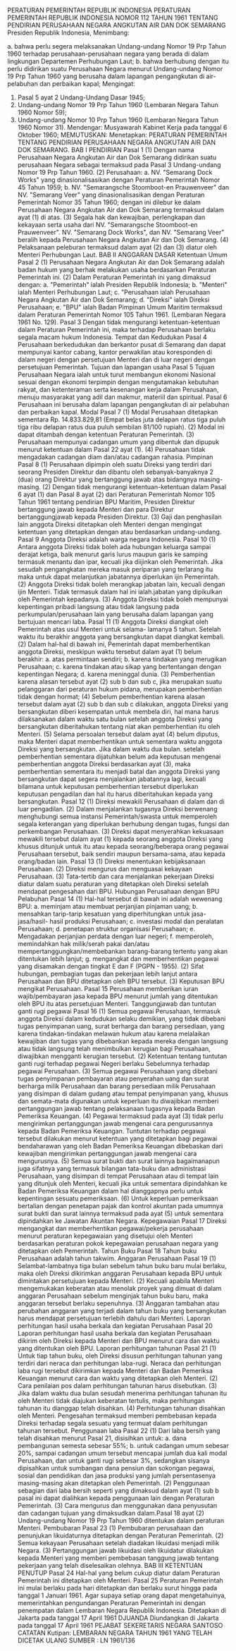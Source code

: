  PERATURAN PEMERINTAH REPUBLIK INDONESIA PERATURAN PEMERINTAH REPUBLIK INDONESIA NOMOR 112 TAHUN 1961 TENTANG PENDIRIAN PERUSAHAAN NEGARA ANGKUTAN AIR DAN DOK SEMARANG Presiden Republik Indonesia,
Menimbang:

a. bahwa perlu segera melaksanakan Undang-undang Nomor 19 Prp Tahun 1960 terhadap perusahaan-perusahaan negara yang berada di dalam lingkungan Departemen Perhubungan Laut;
b. bahwa berhubung dengan itu perlu didirikan suatu Perusahaan Negara menurut Undang-undang Nomor 19 Prp Tahun 1960 yang berusaha dalam lapangan pengangkutan di air-pelabuhan dan perbaikan kapal;
Mengingat:

1. Pasal 5 ayat 2 Undang-Undang Dasar 1945;
2. Undang-undang Nomor 19 Prp Tahun 1960 (Lembaran Negara Tahun 1960 Nomor 59);
3. Undang-undang Nomor 10 Prp Tahun 1960 (Lembaran Negara Tahun 1960 Nomor 31). Mendengar: Musyawarah Kabinet Kerja pada tanggal 6 Oktober 1960;
MEMUTUSKAN:
 Menetapkan: PERATURAN PEMERINTAH TENTANG PENDIRIAN PERUSAHAAN NEGARA ANGKUTAN AIR DAN DOK SEMARANG.
BAB I PENDIRIAN
Pasal 1
(1) Dengan nama Perusahaan Negara Angkutan Air dan Dok Semarang didirikan suatu perusahaan Negara sebagai termaksud pada Pasal 3 Undang-undang Nomor 19 Prp Tahun 1960.
(2) Perusahaan:
a. NV. "Semarang Dock Works" yang dinasionalisasikan dengan Peraturan Pemerintah Nomor 45 Tahun 1959;
b. NV. "Semarangsche Stoomboot-en Prauwenveer" dan NV. "Semarang Veer" yang dinasionalisasikan dengan Peraturan Pemerintah Nomor 35 Tahun 1960; dengan ini dilebur ke dalam Perusahaan Negara Angkutan Air dan Dok Semarang termaksud dalam ayat (1) di atas.
(3) Segala hak dan kewajiban, perlengkapan dan kekayaan serta usaha dari NV. "Semarangsche Stoomboot-en Prauwenveer". NV. "Semarang Dock Works", dan NV. "Semarang Veer" beralih kepada Perusahaan Negara Angkutan Air dan Dok Semarang.
(4) Pelaksanaan peleburan termaksud dalam ayat (2) dan (3) diatur oleh Menteri Perhubungan Laut.
BAB II ANGGARAN DASAR Ketentuan Umum
Pasal 2
(1) Perusahaan Negara Angkutan Air dan Dok Semarang adalah badan hukum yang berhak melakukan usaha berdasarkan Peraturan Pemerintah ini.
(2) Dalam Peraturan Pemerintah ini yang dimaksud dengan:
a. "Pemerintah" ialah Presiden Republik Indonesia;
b. "Menteri" ialah Menteri Perhubungan Laut;
c. "Perusahaan ialah Perusahaan Negara Angkutan Air dan Dok Semarang;
d. "Direksi" ialah Direksi Perusahaan;
e. "BPU" ialah Badan Pimpinan Umum Maritim termaksud dalam Peraturan Pemerintah Nomor 105 Tahun 1961. (Lembaran Negara 1961 No. 129).
Pasal 3
Dengan tidak mengurangi ketentuan-ketentuan dalam Peraturan Pemerintah ini, maka terhadap Perusahaan berlaku segala macam hukum Indonesia. Tempat dan Kedudukan
Pasal 4
Perusahaan berkedudukan dan berkantor pusat di Semarang dan dapat mempunyai kantor cabang, kantor perwakilan atau koresponden di dalam negeri dengan persetujuan Menteri dan di luar negeri dengan persetujuan Pemerintah. Tujuan dan lapangan usaha
Pasal 5
Tujuan Perusahaan Negara ialah untuk turut membangun ekonomi Nasional sesuai dengan ekonomi terpimpin dengan mengutamakan kebutuhan rakyat, dan ketenteraman serta kesenangan kerja dalam Perusahaan, menuju masyarakat yang adil dan makmur, materiil dan spiritual. Pasal 6 Perusahaan ini berusaha dalam lapangan pengangkutan di air pelabuhan dan perbaikan kapal. Modal
Pasal 7
(1) Modal Perusahaan ditetapkan sementara Rp. 14.833.829,81 (Empat belas juta delapan ratus tiga puluh tiga ribu delapan ratus dua puluh sembilan 81/100 rupiah).
(2) Modal ini dapat ditambah dengan ketentuan Peraturan Pemerintah.
(3) Perusahaan mempunyai cadangan umum yang dibentuk dan dipupuk menurut ketentuan dalam Pasal 22 ayat (1).
(4) Perusahaan tidak mengadakan cadangan diam dan/atau cadangan rahasia. Pimpinan
Pasal 8
(1) Perusahaan dipimpin oleh suatu Direksi yang terdiri dari seorang Presiden Direktur dan dibantu oleh sebanyak-banyaknya 2 (dua) orang Direktur yang bertanggung jawab atas bidangnya masing-masing.
(2) Dengan tidak mengurangi ketentuan-ketentuan dalam Pasal 6 ayat (1) dan Pasal 8 ayat (2) dari Peraturan Pemerintah Nomor 105 Tahun 1961 tentang pendirian BPU Maritim, Presiden Direktur bertanggung jawab kepada Menteri dan para Direktur bertanggungjawab kepada Presiden Direktur.
(3) Gaji dan penghasilan lain anggota Direksi ditetapkan oleh Menteri dengan mengingat ketentuan yang ditetapkan dengan atau berdasarkan undang-undang.
Pasal 9
Anggota Direksi adalah warga negara Indonesia.
Pasal 10
(1) Antara anggota Direksi tidak boleh ada hubungan keluarga sampai derajat ketiga, baik menurut garis lurus maupun garis ke samping termasuk menantu dan ipar, kecuali jika diijinkan oleh Pemerintah. Jika sesudah pengangkatan mereka masuk periparan yang terlarang itu maka untuk dapat melanjutkan jabatannya diperlukan ijin Pemerintah.
(2) Anggota Direksi tidak boleh merangkap jabatan lain, kecuali dengan ijin Menteri. Tidak termasuk dalam hal ini ialah.jabatan yang dipikulkan oleh Pemerintah kepadanya.
(3) Anggota Direksi tidak boleh mempunyai kepentingan pribadi langsung atau tidak langsung pada perkumpulan/perusahaan lain yang berusaha dalam lapangan yang bertujuan mencari laba.
Pasal 11
(1) Anggota Direksi diangkat oleh Pemerintah atas usul Menteri untuk selama- lamanya 5 tahun. Setelah waktu itu berakhir anggota yang bersangkutan dapat diangkat kembali.
(2) Dalam hal-hal di bawah ini, Pemerintah dapat memberhentikan anggota Direksi, meskipun waktu tersebut dalam ayat (1) belum berakhir:
a. atas permintaan sendiri;
b. karena tindakan yang merugikan Perusahaan;
c. karena tindakan atau sikap yang bertentangan dengan kepentingan Negara;
d. karena meninggal dunia.
(3) Pemberhentian karena alasan tersebut ayat (2) sub b dan sub c, jika merupakan suatu pelanggaran dari peraturan hukum pidana, merupakan pemberhentian tidak dengan hormat;
(4) Sebelum pemberhentian karena alasan tersebut dalam ayat (2) sub b dan sub c dilakukan, anggota Direksi yang bersangkutan diberi kesempatan untuk membela diri, hal mana harus dilaksanakan dalam waktu satu bulan setelah anggota Direksi yang bersangkutan diberitahukan tentang niat akan pemberhentian itu oleh Menteri.
(5) Selama persoalan tersebut dalam ayat (4) belum diputus, maka Menteri dapat memberhentikan untuk sementara waktu anggota Direksi yang bersangkutan. Jika dalam waktu dua bulan. setelah pemberhentian sementara dijatuhkan belum ada keputusan mengenai pemberhentian anggota Direksi berdasarkan ayat (3), maka pemberhentian sementara itu menjadi batal dan anggota Direksi yang bersangkutan dapat segera menjalankan jabatannya lagi, kecuali bilamana untuk keputusan pemberhentian tersebut diperlukan keputusan pengadilan dan hal itu harus diberitahukan kepada yang bersangkutan.
Pasal 12
(1) Direksi mewakili Perusahaan di dalam dan di luar pengadilan.
(2) Dalam menjalankan tugasnya Direksi berwenang menghubungi semua instansi Pemerintah/swasta untuk memperoleh segala keterangan yang diperlukan berhubung dengan tugas, fungsi dan perkembangan Perusahaan.
(3) Direksi dapat menyerahkan kekuasaan mewakili tersebut dalam ayat (1) kepada seorang anggota Direksi yang khusus ditunjuk untuk itu atau kepada seorang/beberapa orang pegawai Perusahaan tersebut, baik sendiri maupun bersama-sama, atau kepada orang/badan lain.
Pasal 13
(1) Direksi menentukan kebijaksanaan Perusahaan.
(2) Direksi mengurus dan menguasai kekayaan Perusahaan.
(3) Tata-tertib dan cara menjalankan pekerjaan Direksi diatur dalam suatu peraturan yang ditetapkan oleh Direksi setelah mendapat pengesahan dari BPU. Hubungan Perusahaan dengan BPU Pelabuhan
Pasal 14
(1) Hal-hal tersebut di bawah ini adalah wewenang BPU:
a. meminjam atau membuat perjanjian pinjaman uang;
b. mensahkan tarip-tarip kesatuan yang diperhitungkan untuk jasa-jasa/hasil- hasil produksi Perusahaan;
c. investasi modal dan peralatan Perusahaan;
d. penetapan struktur organisasi Perusahaan;
e. Mengadakan perjanjian perdata dengan luar negeri;
f. memperoleh, memindahkan hak milik/serah pakai dan/atau mempertanggungkan/membebankan barang-barang tertentu yang akan ditentukan lebih lanjut;
g. mengangkat dan memberhentikan pegawai yang disamakan dengan tingkat E dan F (PGPN - 1955).
(2) Sifat hubungan, pembagian tugas dan pekerjaan lebih lanjut antara Perusahaan dan BPU ditetapkan oleh BPU tersebut.
(3) Keputusan BPU mengikat Perusahaan.
Pasal 15
Perusahaan memberikan iuran wajib/pembayaran jasa kepada BPU menurut jumlah yang ditentukan oleh BPU itu atas persetujuan Menteri. Tanggungjawab dan tuntutan ganti rugi pegawai
Pasal 16
(1) Semua pegawai Perusahaan, termasuk anggota Direksi dalam kedudukan selaku demikian, yang tidak dibebani tugas penyimpanan uang, surat berharga dan barang persediaan, yang karena tindakan-tindakan melawan hukum atau karena melalaikan kewajiban dan tugas yang dibebankan kepada mereka dengan langsung atau tidak langsung telah menimbulkan kerugian bagi Perusahaan, diwajibkan mengganti kerugian tersebut.
(2) Ketentuan tentang tuntutan ganti rugi terhadap pegawai Negeri berlaku Sebelumnya terhadap pegawai Perusahaan.
(3) Semua pegawai Perusahaan yang dibebani tugas penyimpanan pembayaran atau penyerahan uang dan surat berharga milik Perusahaan dan barang persediaan milik Perusahaan yang disimpan di dalam gudang atau tempat penyimpanan yang, khusus dan semata-mata digunakan untuk keperluan itu diwajibkan memberi pertanggungan jawab tentang pelaksanaan tugasnya kepada Badan Pemeriksa Keuangan.
(4) Pegawai termaksud pada ayat (3) tidak perlu mengirimkan pertanggungan jawab mengenai cara pengurusannya kepada Badan Pemeriksa Keuangan. Tuntutan terhadap pegawai tersebut dilakukan menurut ketentuan yang ditetapkan bagi pegawai bendaharawan yang oleh Badan Pemeriksa Keuangan dibebaskan dari kewajiban mengirimkan pertanggungan jawab mengenai cara mengurusnya.
(5) Semua surat bukti dan surat lainnya bagaimanapun juga sifatnya yang termasuk bilangan tata-buku dan administrasi Perusahaan, yang disimpan di tempat Perusahaan atau di tempat lain yang ditunjuk oleh Menteri, kecuali jika untuk sementara dipindahkan ke Badan Pemeriksa Keuangan dalam hal dianggapnya perlu untuk kepentingan sesuatu pemeriksaan.
(6) Untuk keperluan pemeriksaan bertalian dengan penetapan pajak dan kontrol akuntan pada umumnya surat bukti dan surat lainnya termaksud pada ayat (5) untuk sementara dipindahkan ke Jawatan Akuntan Negara. Kepegawaian
Pasal 17
Direksi mengangkat dan memberhentikan pegawai/pekerja perusahaan menurut peraturan kepegawaian yang disetujui oleh Menteri berdasarkan peraturan pokok kepegawaian perusahaan negara yang ditetapkan oleh Pemerintah. Tahun Buku
Pasal 18
Tahun buku Perusahaan adalah tahun takwim. Anggaran Perusahaan
Pasal 19
(1) Selambat-lambatnya tiga bulan sebelum tahun buku baru mulai berlaku, maka oleh Direksi dikirimkan anggaran Perusahaan kepada BPU untuk dimintakan persetujuan kepada Menteri.
(2) Kecuali apabila Menteri mengemukakan keberatan atau menolak proyek yang dimuat di dalam anggaran Perusahaan sebelum menginjak tahun buku baru, maka anggaran tersebut berlaku sepenuhnya.
(3) Anggaran tambahan atau perubahan anggaran yang terjadi dalam tahun buku yang bersangkutan harus mendapat persetujuan terlebih dahulu dari Menteri. Laporan perhitungan hasil usaha berkala dan kegiatan Perusahaan
Pasal 20
Laporan perhitungan hasil usaha berkala dan kegiatan Perusahaan dikirim oleh Direksi kepada Menteri dan BPU menurut cara dan waktu yang ditentukan oleh BPU. Laporan perhitungan tahunan
Pasal 21
(1) Untuk tiap tahun buku, oleh Direksi disusun perhitungan tahunan yang terdiri dari neraca dan perhitungan laba-rugi. Neraca dan perhitungan laba rugi tersebut dikirimkan kepada Menteri dan Badan Pemeriksa Keuangan menurut cara dan waktu yang ditetapkan oleh Menteri.
(2) Cara penilaian pos dalam perhitungan tahunan harus disebutkan.
(3) Jika dalam waktu dua bulan sesudah menerima perhitungan tahunan itu oleh Menteri tidak diajukan keberatan tertulis, maka perhitungan tahunan itu dianggap telah disahkan.
(4) Perhitungan tahunan disahkan oleh Menteri. Pengesahan termaksud memberi pembebasan kepada Direksi terhadap segala sesuatu yang termuat dalam perhitungan tahunan tersebut. Penggunaan laba
Pasal 22
(1) Dari laba bersih yang telah disahkan menurut Pasal 21, disisihkan untuk:
a. dana pembangunan semesta sebesar 55%;
b. untuk cadangan umum sebesar 20%, sampai cadangan umum tersebut mencapai jumlah dua kali modal Perusahaan, dan untuk ganti rugi sebesar 3%, sedangkan sisanya dipisahkan untuk sumbangan dana pensiun dan sokongan pegawai, sosial dan pendidikan dan jasa produksi yang jumlah persentasenya masing-masing akan ditetapkan oleh Pemerintah.
(2) Penggunaan sebagian dari laba bersih seperti yang dimaksud dalam ayat (1) sub b pasal ini dapat dialihkan kepada penggunaan lain dengan Peraturan Pemerintah.
(3) Cara mengurus dan menggunakan dana penyusutan dan cadangan tujuan yang dimaksudkan dalam.Pasal 18 ayat (2) Undang-undang Nomor 19 Prp Tahun 1960 ditentukan dalam peraturan Menteri. Pembubaran
Pasal 23
(1) Pembubaran perusahaan dan penunjukan likuidaturnya ditetapkan dengan Peraturan Pemerintah.
(2) Semua kekayaan Perusahaan setelah diadakan likuidasi menjadi milik Negara.
(3) Pertanggungan jawab likuidasi oleh likuidatur dilakukan kepada Menteri yang memberi pembebasan tanggung jawab tentang pekerjaan yang telah diselesaikan olehnya.
BAB III KETENTUAN PENUTUP
Pasal 24
Hal-hal yang belum cukup diatur dalam Peraturan Pemerintah ini ditetapkan oleh Menteri. Pasal 25 Peraturan Pemerintah ini mulai berlaku pada hari ditetapkan dan berlaku surut hingga pada tanggal 1 Januari 1961. Agar supaya setiap orang dapat mengetahuinya, memerintahkan pengundangan Peraturan Pemerintah ini dengan penempatan dalam Lembaran Negara Republik Indonesia. Ditetapkan di Jakarta pada tanggal 17 April 1961 DJUANDA Diundangkan di Jakarta pada tanggal 17 April 1961 PEJABAT SEKERETARIS NEGARA SANTOSO CATATAN Kutipan: LEMBARAN NEGARA TAHUN 1961 YANG TELAH DICETAK ULANG SUMBER : LN 1961/136
